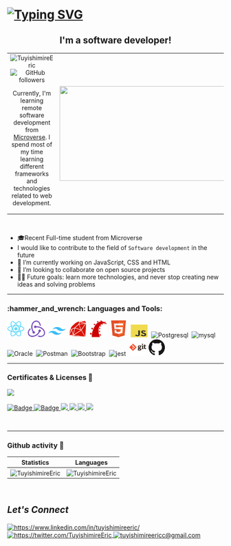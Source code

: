 # [![Typing SVG](https://readme-typing-svg.herokuapp.com?size=35&duration=6000&color=975BF7&center=true&vCenter=true&width=1000&lines=Welcome+to+my+profile!%F0%9F%A4%97;I'm+Tuyishimire+Eric+%F0%9F%91%8B;Nice+to+meet+you!%F0%9F%98%84)](https://git.io/typing-svg)

<h2 align="center"> I'm a software developer!</h2>

<table>
 <td align="center">
 <img src="https://komarev.com/ghpvc/?username=TuyishimireEric&label=Profile%20views&color=0e75b6&style=flat" alt="TuyishimireEric" />
 <img alt="GitHub followers" src="https://img.shields.io/github/followers/TuyishimireEric?color=green&logo=github">
 <p align="center"> Currently, I'm learning remote software development from <a href="https://www.microverse.org/">Microverse</a>. I spend most of my time learning different frameworks and technologies related to web development.</p>
  </td>
   <td>
 <img align="center" src="https://media2.giphy.com/media/qgQUggAC3Pfv687qPC/giphy.gif" width="400" height="220" />
    </td>
</table>

<!-- - <p>You can check out my portfolio <a href="[https://TuyishimireEric.github.io/](https://github.com/TuyishimireEric/TuyishimireEric.github.io)">here</a><img src="https://media.giphy.com/media/cKPse5DZaptID3YAMK/giphy.gif" width="80"></p> -->
<br>

- 🎓Recent Full-time student from Microverse
- I would like to contribute to the field of `Software development`    in the future
- 🔭 I’m currently working on JavaScript, CSS and HTML
- 👯 I’m looking to collaborate on open source projects
- 💪🏼 Future goals: learn more technologies, and never stop creating new ideas and solving problems

<hr>
<h3 align="left">:hammer_and_wrench: Languages and Tools: </h3>

<div>
  <img src="https://github.com/devicons/devicon/blob/master/icons/react/react-original.svg" title="React" alt="React" width="40" height="40"/>&nbsp;
  <img src="https://github.com/devicons/devicon/blob/master/icons/redux/redux-original.svg" title="Redux" alt="Redux " width="40" height="40"/>&nbsp;
  <img src="https://github.com/devicons/devicon/blob/master/icons/tailwindcss/tailwindcss-plain.svg" title="Tailwindcss" alt="Tailwindcss" width="40" height="30"/>&nbsp;
  <img src="https://github.com/devicons/devicon/blob/master/icons/ruby/ruby-plain.svg" title="Ruby" alt="Ruby" width="40" height="40"/>&nbsp;
  <img src="https://github.com/devicons/devicon/blob/master/icons/rails/rails-plain.svg" title="Rails" alt="Rails" width="40" height="40"/>&nbsp;
  <img src="https://github.com/devicons/devicon/blob/master/icons/html5/html5-original.svg" title="HTML5" alt="HTML" width="40" height="40"/>&nbsp;
  <img src="https://github.com/devicons/devicon/blob/master/icons/javascript/javascript-original.svg" title="JavaScript" alt="JavaScript" width="40" height="30"/>&nbsp;
    <img src="https://github.com/get-icon/geticon/raw/master/icons/postgresql.svg" title="Postgresql" alt="Postgresql" width="40" height="40"/>&nbsp;
    <img src="https://github.com/get-icon/geticon/raw/master/icons/mysql.svg" title="mysql" alt="mysql" width="40" height="40"/>&nbsp;
    <img src="https://user-images.githubusercontent.com/25181517/117208736-bdedc080-adf5-11eb-912f-61c7d43705f6.png" title="Oracle" alt="Oracle" width="40" height="30"/>&nbsp;
   <img src="https://user-images.githubusercontent.com/25181517/121302453-01a67f00-c8fa-11eb-8c86-2ee00734c9a8.png" title="Postman" alt="Postman" width="40" height="40"/>&nbsp;
    <img src="https://user-images.githubusercontent.com/25181517/121402101-c89df700-c959-11eb-8b4a-bbadf9e84b30.png" title="Bootstrap" alt="Bootstrap" width="40" height="40"/>&nbsp;
    <img src="https://github.com/get-icon/geticon/raw/master/icons/jest.svg" title="jest" alt="jest" width="40" height="40"/>&nbsp;
  <img src="https://github.com/devicons/devicon/blob/master/icons/git/git-original-wordmark.svg" title="Git" **alt="Git" width="40" height="40"/>
  <img src="https://github.com/devicons/devicon/blob/master/icons/github/github-original.svg" title="Github" alt="Github" width="40" height="40"/>&nbsp;
</div>
<hr>
<h3>Certificates & Licenses 🥇  </h3>  
<a href="https://www.codewars.com/users/TuyishimireEric">  <img src="https://www.codewars.com/users/TuyishimireEric/badges/large" /></a></p>
<p align="left">
   <a href="https://www.credential.net/f5c6ae87-c314-4d5d-b846-863c5b7918cf">
       <img src="https://api.accredible.com/v1/frontend/credential_website_embed_image/badge/45950729" alt="Badge" width="130px"/>      
   </a>
   <a href="https://www.credential.net/7a53dcfe-5e09-4e58-9c16-12a7bad14f35#gs.a6l6xa">
        <img src="https://api.accredible.com/v1/frontend/credential_website_embed_image/badge/47857781" alt="Badge"  width="130px" />     
   </a>   
   <a href="https://www.credential.net/7a53dcfe-5e09-4e58-9c16-12a7bad14f35#gs.a6l6xa">
        <img src="https://images.credential.net/badge/tiny/o4ladj4f_1662933499188_badge.png"  width="130px" />     
   </a>   
    <a href="https://www.credential.net/7a53dcfe-5e09-4e58-9c16-12a7bad14f35#gs.a6l6xa">
        <img src="https://api.accredible.com/v1/frontend/credential_website_embed_image/badge/60643798"  width="130px" />     
   </a> 
   <a href="https://www.credential.net/7a53dcfe-5e09-4e58-9c16-12a7bad14f35#gs.a6l6xa">
        <img src="https://api.accredible.com/v1/frontend/credential_website_embed_image/badge/62774045"  width="130px"/>     
   </a>
  <a href="https://www.credential.net/1b0060bf-87d6-4060-98ef-2f8c9de8d52d">
        <img src="https://api.accredible.com/v1/frontend/credential_website_embed_image/badge/66716587"  width="130px"/>     
   </a>
</p>
<p align="center">&nbsp;


<hr>

### Github activity 🚀

| Statistics |   Languages |
| ---------- | ----------- |
 | <img align="center" src="https://github-readme-stats-eight-theta.vercel.app/api?username=TuyishimireEric&show_icons=true&theme=radical" alt="TuyishimireEric" width="500" /> | <img align="center" src="https://github-readme-stats.vercel.app/api/top-langs/?username=TuyishimireEric&show_icons=true&theme=radical&layout=compact" alt="TuyishimireEric" width="410"/>|
</p><br>



<h2><i>Let's Connect</i></h2>


<p align="left">
    <a href="https://www.linkedin.com/in/tuyishimireeric/">
        <img align="center" src="https://img.shields.io/badge/LinkedIn-0077B5?style=for-the-badge&logo=linkedin&logoColor=white" alt="https://www.linkedin.com/in/tuyishimireeric/" />
    </a>
    <a href="https://twitter.com/TuyishimireEric">
        <img align="center" src="https://img.shields.io/badge/Twitter-1DA1F2?style=for-the-badge&logo=twitter&logoColor=white" alt="https://twitter.com/TuyishimireEric" />
    <a title="mohitsehrawat000@gmail.com" href="mailto:tuyishimireericc@gmail.com">
        <img align="center" src="https://img.shields.io/badge/Gmail-D14836?style=for-the-badge&logo=gmail&logoColor=white" alt="tuyishimireericc@gmail.com" />
    </a>
</p>
<br>
